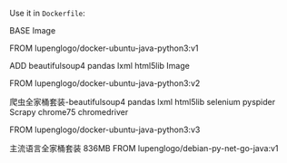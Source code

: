 Use it in `Dockerfile`:

BASE Image

FROM lupenglogo/docker-ubuntu-java-python3:v1

ADD beautifulsoup4 pandas lxml html5lib Image

FROM lupenglogo/docker-ubuntu-java-python3:v2

爬虫全家桶套装-beautifulsoup4 pandas lxml html5lib selenium pyspider Scrapy chrome75 chromedriver

FROM lupenglogo/docker-ubuntu-java-python3:v3

主流语言全家桶套装 836MB
FROM lupenglogo/debian-py-net-go-java:v1
